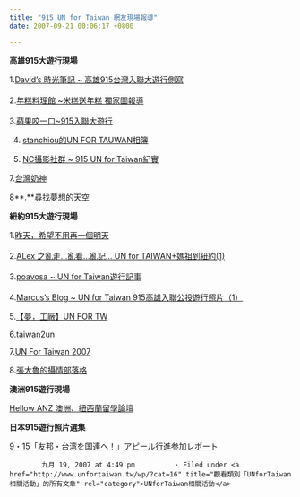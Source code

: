 ```yaml
---
title: "915 UN for Taiwan 網友現場報導"
date: 2007-09-21 00:06:17 +0800

---
```


**高雄915大遊行現場**

1.<a href="http://blog.pixnet.net/hidavid/post/8871921">David’s 時光筆記 ~ 高雄915台灣入聯大遊行側寫</a><br /> <br />2.<a href="http://blog.roodo.com/gamy543/archives/4145495.html">年糕料理館 ~米糕送年糕 獨家圖報導</a><br /> <br />3.<a href="http://duisme.blogspot.com/2007/09/915.html">蘋果咬一口~915入聯大遊行</a>



4. <a href="http://http://flickr.com/photos/kyo4890x115/sets/72157602021825304/">stanchiou的UN FOR TAUWAN相簿</a>



6. <a href="http://www.nikonclub.cc/nikon/index.php?showtopic=15664">NC攝影社群 ~ 915 UN for Taiwan紀實</a>



7.<a href="http://twnathan.blogspot.com/">台灣奶神</a>



8**.**<a href="http://blog.roodo.com/fairy220/archives/4153779.html">尋找夢想的天空</a>



**紐約915大遊行現場**



1.<a href="http://blog.fm-lab.com/index.php/2007/09/16/87/">昨天，希望不用再一個明天</a><br /> <br />2.<a href="http://blog.roodo.com/gakilin/archives/4157205.html">ALex 之亂走…亂看…亂記… UN for TAIWAN+媽祖到紐約(1)<br /></a> <br />3.<a href="http://blog.roodo.com/poavosa/archives/4143695.html">poavosa ~ UN for Taiwan遊行記事</a><br /> <br />4.<a href="http://blog.roodo.com/twmarine/archives/4154083.html">Marcus’s Blog ~ UN for Taiwan 915高雄入聯公投遊行照片（1）</a>



5.<a href="http://blog.roodo.com/wyvernray/archives/4146077.html">【夢，工廠】UN FOR TW</a>



6.<a target="_blank" href="http://flickr.com/photos/7683565@N02/">taiwan2un</a>



7.<a target="_blank" href="http://flickr.com/photos/bigmonkiki/sets/72157602046740901/">UN For Taiwan 2007</a>



8.<a href="http://www.wretch.cc/blog/haomei&category_id=10769586">張大魯的攝情部落格</a>



**澳洲915遊行現場**



<a href="http://www.helloanz.org/index.php?s=d76ca2d204ab40f80ecd56b327138fa8&showtopic=12728&st=0&#entry81101">Hellow ANZ 澳洲、紐西蘭留學論壇</a>



**日本915遊行照片選集**



<a href="http://taidoku.fc2web.com/ouen122kokuren.htm">9・15「友邦・台湾を国連へ！」アピール行進参加レポート</a>

									

 			九月 19, 2007 at 4:49 pm 			· Filed under <a href="http://www.unfortaiwan.tw/wp/?cat=16" title="觀看類別「UNforTaiwan相關活動」的所有文章" rel="category">UNforTaiwan相關活動</a>						


